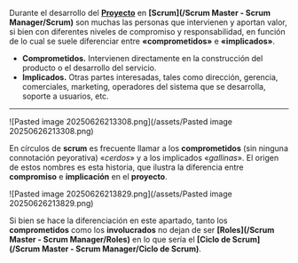 Durante el desarrollo del **[Proyecto](/MSI/PMBOK/Proyecto)** en **[Scrum](/Scrum Master - Scrum Manager/Scrum)** son muchas las personas que intervienen y aportan valor, si bien con diferentes niveles de compromiso y responsabilidad, en función de lo cual se suele diferenciar entre **«comprometidos»** e **«implicados»**.

- **Comprometidos.** Intervienen directamente en la construcción del producto o el desarrollo del servicio.
- **Implicados.** Otras partes interesadas, tales como dirección, gerencia, comerciales, marketing, operadores del sistema que se desarrolla, soporte a usuarios, etc.
****
![Pasted image 20250626213308.png](/assets/Pasted image 20250626213308.png)

En círculos de **scrum** es frecuente llamar a los **comprometidos** (sin ninguna connotación peyorativa) «*cerdos*» y a los implicados «*gallinas*». El origen de estos nombres es esta historia, que ilustra la diferencia entre **compromiso** e **implicación** en el **proyecto**.

![Pasted image 20250626213829.png](/assets/Pasted image 20250626213829.png)

Si bien se hace la diferenciación en este apartado, tanto los **comprometidos** como los **involucrados** no dejan de ser **[Roles](/Scrum Master - Scrum Manager/Roles)** en lo que sería el **[Ciclo de Scrum](/Scrum Master - Scrum Manager/Ciclo de Scrum)**.